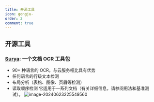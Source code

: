 ```yaml
---
title: 开源工具
icon: gongju-
order: 2
comment: true
---
```

## 开源工具
### [Surya](https://github.com/VikParuchuri/surya): 一个文档 OCR 工具包
- 90+ 种语言的 OCR，与云服务相比具有优势
- 任何语言的行级文本检测
- 布局分析（表格、图像、页眉等检测）
- 读取顺序检测
它适用于一系列文档（有关详细信息，请参阅用法和基准测试）。
![image-20240623225549560](https://img.shell101.com/miicoblog/image-20240623225549560.png)